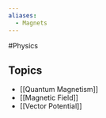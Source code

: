 ```yaml
---
aliases:
  - Magnets
---
```

#Physics
## Topics
* [[Quantum Magnetism]]
* [[Magnetic Field]]
* [[Vector Potential]]